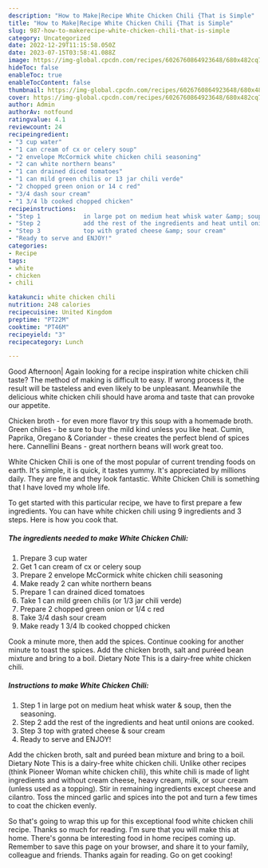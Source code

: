 ```yaml
---
description: "How to Make|Recipe White Chicken Chili {That is Simple"
title: "How to Make|Recipe White Chicken Chili {That is Simple"
slug: 987-how-to-makerecipe-white-chicken-chili-that-is-simple
category: Uncategorized
date: 2022-12-29T11:15:58.050Z
date: 2023-07-15T03:58:41.088Z
image: https://img-global.cpcdn.com/recipes/6026760864923648/680x482cq70/white-chicken-chili-recipe-main-photo.jpg
hideToc: false
enableToc: true
enableTocContent: false
thumbnail: https://img-global.cpcdn.com/recipes/6026760864923648/680x482cq70/white-chicken-chili-recipe-main-photo.jpg
cover: https://img-global.cpcdn.com/recipes/6026760864923648/680x482cq70/white-chicken-chili-recipe-main-photo.jpg
author: Admin
authorAv: notfound
ratingvalue: 4.1
reviewcount: 24
recipeingredient:
- "3 cup water"
- "1 can cream of cx or celery soup"
- "2 envelope McCormick white chicken chili seasoning"
- "2 can white northern beans"
- "1 can drained diced tomatoes"
- "1 can mild green chilis or 13 jar chili verde"
- "2 chopped green onion or 14 c red"
- "3/4 dash sour cream"
- "1 3/4 lb cooked chopped chicken"
recipeinstructions:
- "Step 1            in large pot on medium heat whisk water &amp; soup, then the seasoning."
- "Step 2            add the rest of the ingredients and heat until onions are cooked."
- "Step 3            top with grated cheese &amp; sour cream"
- "Ready to serve and ENJOY!"
categories:
- Recipe
tags:
- white
- chicken
- chili

katakunci: white chicken chili 
nutrition: 248 calories
recipecuisine: United Kingdom
preptime: "PT22M"
cooktime: "PT46M"
recipeyield: "3"
recipecategory: Lunch

---
```



Good Afternoon| Again looking for a recipe inspiration white chicken chili taste? The method of making is difficult to easy. If wrong process it, the result will be tasteless and even likely to be unpleasant. Meanwhile the delicious white chicken chili should have aroma and taste that can provoke our appetite.





Chicken broth - for even more flavor try this soup with a homemade broth. Green chilies - be sure to buy the mild kind unless you like heat. Cumin, Paprika, Oregano &amp; Coriander - these creates the perfect blend of spices here. Cannellini Beans - great northern beans will work great too.

White Chicken Chili is one of the most popular of current trending foods on earth. It's simple, it is quick, it tastes yummy. It's appreciated by millions daily. They are fine and they look fantastic. White Chicken Chili is something that I have loved my whole life.


To get started with this particular recipe, we have to first prepare a few ingredients. You can have white chicken chili using 9 ingredients and 3 steps. Here is how you cook that.

<!--inarticleads1-->

##### The ingredients needed to make White Chicken Chili:

1. Prepare 3 cup water
1. Get 1 can cream of cx or celery soup
1. Prepare 2 envelope McCormick white chicken chili seasoning
1. Make ready 2 can white northern beans
1. Prepare 1 can drained diced tomatoes
1. Take 1 can mild green chilis (or 1/3 jar chili verde)
1. Prepare 2 chopped green onion or 1/4 c red
1. Take 3/4 dash sour cream
1. Make ready 1 3/4 lb cooked chopped chicken


Cook a minute more, then add the spices. Continue cooking for another minute to toast the spices. Add the chicken broth, salt and puréed bean mixture and bring to a boil. Dietary Note This is a dairy-free white chicken chili. 

<!--inarticleads2-->

##### Instructions to make White Chicken Chili:

1. Step 1            in large pot on medium heat whisk water &amp; soup, then the seasoning.
1. Step 2            add the rest of the ingredients and heat until onions are cooked.
1. Step 3            top with grated cheese &amp; sour cream
1. Ready to serve and ENJOY!

Add the chicken broth, salt and puréed bean mixture and bring to a boil. Dietary Note This is a dairy-free white chicken chili. Unlike other recipes (think Pioneer Woman white chicken chili), this white chili is made of light ingredients and without cream cheese, heavy cream, milk, or sour cream (unless used as a topping). Stir in remaining ingredients except cheese and cilantro. Toss the minced garlic and spices into the pot and turn a few times to coat the chicken evenly. 

So that's going to wrap this up for this exceptional food white chicken chili recipe. Thanks so much for reading. I'm sure that you will make this at home. There's gonna be interesting food in home recipes coming up. Remember to save this page on your browser, and share it to your family, colleague and friends. Thanks again for reading. Go on get cooking!
